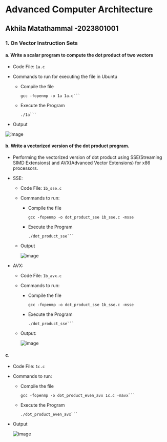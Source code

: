 # Advanced Computer Architecture

## Akhila Matathammal -2023801001

### 1. On Vector Instruction Sets

#### a. Write a scalar program to compute the dot product of two vectors

- Code File: `1a.c`

- Commands to run for executing the file in Ubuntu
  - Compile the file
    ```shell
    gcc -fopenmp -o 1a 1a.c```
  - Execute the Program
    ```shell
    ./1a```

- Output
  
![image](https://github.com/akhiha/aca_assignment/assets/24610167/075faf06-c16c-48fd-9b30-41d61571a889)


#### b. Write a vectorized version of the dot product program.

- Performing the vectorized version of dot product using SSE(Streaming SIMD Extensions) and AVX(Advanced Vector Extensions) for x86 processors.
- SSE:
  - Code File: `1b_sse.c`
    
  - Commands to run:
    - Compile the file
      ```shell
      gcc -fopenmp -o dot_product_sse 1b_sse.c -msse
      ```
    - Execute the Program
      ```shell
      ./dot_product_sse```
      
  - Output

    ![image](https://github.com/akhiha/aca_assignment/assets/24610167/62b851fd-a277-4969-bd99-8d8ff0ece030)

- AVX:
  - Code File: `1b_avx.c`
    
  - Commands to run:
    - Compile the file
      ```shell
      gcc -fopenmp -o dot_product_sse 1b_sse.c -msse
      ```
    - Execute the Program
      ```shell
      ./dot_product_sse```

  - Output:

    ![image](https://github.com/akhiha/aca_assignment/assets/24610167/7dac7347-98be-4751-b9aa-00a7d2325a7d)


#### c. 

- Code File: `1c.c`
- Commands to run:
  - Compile the file
    ```shell
    gcc -fopenmp -o dot_product_even_avx 1c.c -mavx``` 
  - Execute the Program
    ```shell
    ./dot_product_even_avx```

- Output

  ![image](https://github.com/akhiha/aca_assignment/assets/24610167/9d4f092c-1f49-46aa-871c-1a3e4afddaf9)

